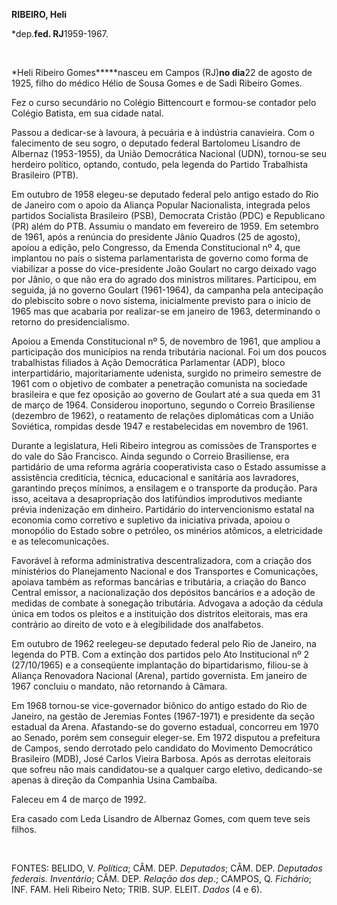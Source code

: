 **RIBEIRO, Heli**

\*dep.****fed. RJ****1959-1967.

 

*Heli Ribeiro Gomes*****nasceu em Campos (RJ)****no dia****22 de agosto
de 1925, filho do médico Hélio de Sousa Gomes e de Sadi Ribeiro Gomes.

Fez o curso secundário no Colégio Bittencourt e formou-se contador pelo
Colégio Batista, em sua cidade natal.

Passou a dedicar-se à lavoura, à pecuária e à indústria canavieira. Com
o falecimento de seu sogro, o deputado federal Bartolomeu Lisandro de
Albernaz (1953-1955), da União Democrática Nacional (UDN), tornou-se seu
herdeiro político, optando, contudo, pela legenda do Partido Trabalhista
Brasileiro (PTB).

Em outubro de 1958 elegeu-se deputado federal pelo antigo estado do Rio
de Janeiro com o apoio da Aliança Popular Nacionalista, integrada pelos
partidos Socialista Brasileiro (PSB), Democrata Cristão (PDC) e
Republicano (PR) além do PTB. Assumiu o mandato em fevereiro de 1959. Em
setembro de 1961, após a renúncia do presidente Jânio Quadros (25 de
agosto), apoiou a edição, pelo Congresso, da Emenda Constitucional nº 4,
que implantou no país o sistema parlamentarista de governo como forma de
viabilizar a posse do vice-presidente João Goulart no cargo deixado vago
por Jânio, o que não era do agrado dos ministros militares. Participou,
em seguida, já no governo Goulart (1961-1964), da campanha pela
antecipação do plebiscito sobre o novo sistema, inicialmente previsto
para o início de 1965 mas que acabaria por realizar-se em janeiro de
1963, determinando o retorno do presidencialismo.

Apoiou a Emenda Constitucional nº 5, de novembro de 1961, que ampliou a
participação dos municípios na renda tributária nacional. Foi um dos
poucos trabalhistas filiados à Ação Democrática Parlamentar (ADP), bloco
interpartidário, majoritariamente udenista, surgido no primeiro semestre
de 1961 com o objetivo de combater a penetração comunista na sociedade
brasileira e que fez oposição ao governo de Goulart até a sua queda em
31 de março de 1964. Considerou inoportuno, segundo o Correio
Brasiliense (dezembro de 1962), o reatamento de relações diplomáticas
com a União Soviética, rompidas desde 1947 e restabelecidas em novembro
de 1961.

Durante a legislatura, Heli Ribeiro integrou as comissões de Transportes
e do vale do São Francisco. Ainda segundo o Correio Brasiliense, era
partidário de uma reforma agrária cooperativista caso o Estado assumisse
a assistência creditícia, técnica, educacional e sanitária aos
lavradores, garantindo preços mínimos, a ensilagem e o transporte da
produção. Para isso, aceitava a desapropriação dos latifúndios
improdutivos mediante prévia indenização em dinheiro. Partidário do
intervencionismo estatal na economia como corretivo e supletivo da
iniciativa privada, apoiou o monopólio do Estado sobre o petróleo, os
minérios atômicos, a eletricidade e as telecomunicações.

Favorável à reforma administrativa descentralizadora, com a criação dos
ministérios do Planejamento Nacional e dos Transportes e Comunicações,
apoiava também as reformas bancárias e tributária, a criação do Banco
Central emissor, a nacionalização dos depósitos bancários e a adoção de
medidas de combate à sonegação tributária. Advogava a adoção da cédula
única em todos os pleitos e a instituição dos distritos eleitorais, mas
era contrário ao direito de voto e à elegibilidade dos analfabetos.

Em outubro de 1962 reelegeu-se deputado federal pelo Rio de Janeiro, na
legenda do PTB. Com a extinção dos partidos pelo Ato Institucional nº 2
(27/10/1965) e a conseqüente implantação do bipartidarismo, filiou-se à
Aliança Renovadora Nacional (Arena), partido governista. Em janeiro de
1967 concluiu o mandato, não retornando à Câmara.

Em 1968 tornou-se vice-governador biônico do antigo estado do Rio de
Janeiro, na gestão de Jeremias Fontes (1967-1971) e presidente da seção
estadual da Arena. Afastando-se do governo estadual, concorreu em 1970
ao Senado, porém sem conseguir eleger-se. Em 1972 disputou a prefeitura
de Campos, sendo derrotado pelo candidato do Movimento Democrático
Brasileiro (MDB), José Carlos Vieira Barbosa. Após as derrotas
eleitorais que sofreu não mais candidatou-se a qualquer cargo eletivo,
dedicando-se apenas à direção da Companhia Usina Cambaíba.

Faleceu em 4 de março de 1992.

Era casado com Leda Lisandro de Albernaz Gomes, com quem teve seis
filhos.

 

FONTES: BELIDO, V. *Política*; CÂM. DEP. *Deputados*; CÂM. DEP.
*Deputados federais. Inventário*; CÂM. DEP. *Relação dos dep*.; CAMPOS,
Q. *Fichário*; INF. FAM. Heli Ribeiro Neto; TRIB. SUP. ELEIT. *Dados* (4
e 6).

 
